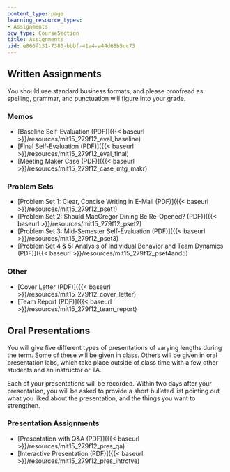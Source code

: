 ```yaml
---
content_type: page
learning_resource_types:
- Assignments
ocw_type: CourseSection
title: Assignments
uid: e866f131-7380-bbbf-41a4-a44d68b5dc73
---
```


Written Assignments
-------------------

You should use standard business formats, and please proofread as spelling, grammar, and punctuation will figure into your grade.

### Memos

*   [Baseline Self-Evaluation (PDF)]({{< baseurl >}}/resources/mit15_279f12_eval_baseline)
*   [Final Self-Evaluation (PDF)]({{< baseurl >}}/resources/mit15_279f12_eval_final)
*   [Meeting Maker Case (PDF)]({{< baseurl >}}/resources/mit15_279f12_case_mtg_makr)

### Problem Sets

*   [Problem Set 1: Clear, Concise Writing in E-Mail (PDF)]({{< baseurl >}}/resources/mit15_279f12_pset1)
*   [Problem Set 2: Should MacGregor Dining Be Re-Opened? (PDF)]({{< baseurl >}}/resources/mit15_279f12_pset2)
*   [Problem Set 3: Mid-Semester Self-Evaluation (PDF)]({{< baseurl >}}/resources/mit15_279f12_pset3)
*   [Problem Set 4 & 5: Analysis of Individual Behavior and Team Dynamics (PDF)]({{< baseurl >}}/resources/mit15_279f12_pset4and5)

### Other

*   [Cover Letter (PDF)]({{< baseurl >}}/resources/mit15_279f12_cover_letter)
*   [Team Report (PDF)]({{< baseurl >}}/resources/mit15_279f12_team_report)

Oral Presentations
------------------

You will give five different types of presentations of varying lengths during the term. Some of these will be given in class. Others will be given in oral presentation labs, which take place outside of class time with a few other students and an instructor or TA.

Each of your presentations will be recorded. Within two days after your presentation, you will be asked to provide a short bulleted list pointing out what you liked about the presentation, and the things you want to strengthen.

### Presentation Assignments

*   [Presentation with Q&A (PDF)]({{< baseurl >}}/resources/mit15_279f12_pres_qa)
*   [Interactive Presentation (PDF)]({{< baseurl >}}/resources/mit15_279f12_pres_intrctve)